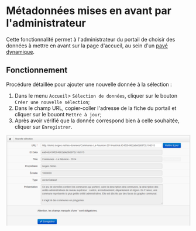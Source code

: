 # Métadonnées mises en avant par l'administrateur

Cette fonctionnalité permet à l'administrateur du portail de choisir des données à mettre en avant sur la page d'accueil, au sein d'un [pavé dynamique](/homepage/dyn-sections.md).

## Fonctionnement

Procédure détaillée pour ajouter une nouvelle donnée à la sélection :

1. Dans le menu `Accueil`&gt; `Sélection de données`, cliquer sur le bouton `Créer une nouvelle sélection`;
2. Dans le champ URL, copier-coller l'adresse de la fiche du portail et cliquer sur le bouont `Mettre à jour`;
3. Après avoir vérifié que la donnée correspond bien à celle souhaitée, cliquer sur `Enregistrer`.

![](/assets/back_homepage_selection.png)

